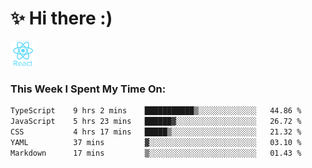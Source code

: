 <h1 align="left">✨ Hi there :)</h1>

  <a href="https://reactjs.org/" target="_blank" rel="noreferrer">   
    <img src="https://raw.githubusercontent.com/devicons/devicon/master/icons/react/react-original-wordmark.svg" alt="react" width="40"     
    height="40"/></a>
 
<h3 align="left">This Week I Spent My Time On:</h3>
<!--START_SECTION:waka-->

```txt
TypeScript    9 hrs 2 mins    ███████████▒░░░░░░░░░░░░░   44.86 %
JavaScript    5 hrs 23 mins   ██████▓░░░░░░░░░░░░░░░░░░   26.72 %
CSS           4 hrs 17 mins   █████▒░░░░░░░░░░░░░░░░░░░   21.32 %
YAML          37 mins         ▓░░░░░░░░░░░░░░░░░░░░░░░░   03.10 %
Markdown      17 mins         ▒░░░░░░░░░░░░░░░░░░░░░░░░   01.43 %
```

<!--END_SECTION:waka-->

